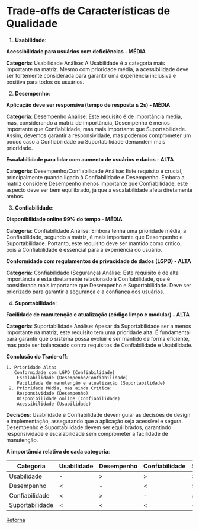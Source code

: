 # Trade-offs de Características de Qualidade

1. **Usabilidade**: 
   
**Acessibilidade para usuários com deficiências - MÉDIA**

**Categoria**: Usabilidade
Análise: A Usabilidade é a categoria mais importante na matriz. Mesmo com prioridade média, a acessibilidade deve ser fortemente considerada para garantir uma experiência inclusiva e positiva para todos os usuários.

2. **Desempenho**: 
   
**Aplicação deve ser responsiva (tempo de resposta ≤ 2s) - MÉDIA**

 **Categoria**: Desempenho
 Análise: Este requisito é de importância média, mas, considerando a matriz de importância, Desempenho é menos importante que Confiabilidade, mas mais importante que Suportabilidade. Assim, devemos garantir a responsividade, mas podemos comprometer um pouco caso a Confiabilidade ou Suportabilidade demandem mais prioridade.

**Escalabilidade para lidar com aumento de usuários e dados - ALTA**

 **Categoria**: Desempenho/Confiabilidade
 Análise: Este requisito é crucial, principalmente quando ligado à Confiabilidade e Desempenho. Embora a matriz considere Desempenho menos importante que Confiabilidade, este aspecto deve ser bem equilibrado, já que a escalabilidade afeta diretamente ambos.

3. **Confiabilidade**: 
   
**Disponibilidade online 99% do tempo - MÉDIA**

**Categoria**: Confiabilidade
Análise: Embora tenha uma prioridade média, a Confiabilidade, segundo a matriz, é mais importante que Desempenho e Suportabilidade. Portanto, este requisito deve ser mantido como crítico, pois a Confiabilidade é essencial para a experiência do usuário. 

**Conformidade com regulamentos de privacidade de dados (LGPD) - ALTA**

**Categoria**: Confiabilidade (Segurança)
Análise: Este requisito é de alta importância e está diretamente relacionado à Confiabilidade, que é considerada mais importante que Desempenho e Suportabilidade. Deve ser priorizado para garantir a segurança e a confiança dos usuários.   


4. **Suportabilidade**:
   
 **Facilidade de manutenção e atualização (código limpo e modular) - ALTA**

 **Categoria**: Suportabilidade
 Análise: Apesar da Suportabilidade ser a menos importante na matriz, este requisito tem uma prioridade alta. É fundamental para garantir que o sistema possa evoluir e ser mantido de forma eficiente, mas pode ser balanceado contra requisitos de Confiabilidade e Usabilidade.  

**Conclusão do Trade-off**:

    1. Prioridade Alta:
       Conformidade com LGPD (Confiabilidade)
        Escalabilidade (Desempenho/Confiabilidade)
        Facilidade de manutenção e atualização (Suportabilidade)
     2. Prioridade Média, mas ainda Crítica:
        Responsividade (Desempenho)
        Disponibilidade online (Confiabilidade)
        Acessibilidade (Usabilidade)

**Decisões**:
Usabilidade e Confiabilidade devem guiar as decisões de design e implementação, assegurando que a aplicação seja acessível e segura.
Desempenho e Suportabilidade devem ser equilibrados, garantindo responsividade e escalabilidade sem comprometer a facilidade de manutenção.

**A importância relativa de cada categoria**:

| Categoria | Usabilidade | Desempenho | Confiabilidade | Suportabilidade |
| --- | --- | --- | --- | --- |
| Usabilidade | - | > | > | > |
| Desempenho | < | - | < | > |
| Confiabilidade | < | > | - | > |
| Suportabilidade | < | < | < | - |



[Retorna](../README.md)
